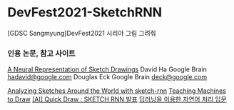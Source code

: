 # DevFest2021-SketchRNN
[GDSC Sangmyung]DevFest2021 시리야 그림 그려줘


### 인용 논문, 참고 사이트

[A Neural Representation of Sketch Drawings](https://arxiv.org/abs/1704.03477)
David Ha Google Brain hadavid@google.com
Douglas Eck Google Brain deck@google.com

[Analyzing Sketches Around the World with sketch-rnn](https://medium.com/analytics-vidhya/analyzing-sketches-around-the-world-with-sketch-rnn-c6cbe9b5ac80)
[Teaching Machines to Draw](https://ai.googleblog.com/2017/04/teaching-machines-to-draw.html)
[[AI] Quick Draw : SKETCH RNN 발표](https://gyu0portfoliocom.tistory.com/23?category=436958)
[딥러닝을 이용한 자연어 처리 입문](https://wikidocs.net/22886)
